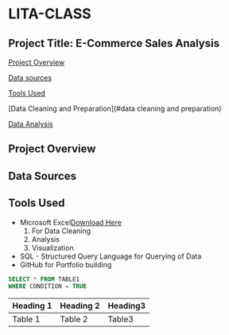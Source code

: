 # LITA-CLASS

## Project Title: E-Commerce Sales Analysis
[Project Overview](#project-overview)

[Data sources](#data-sources)

[Tools Used](#tools-used)

[Data Cleaning and Preparation](#data cleaning and preparation)

[Data Analysis](#data-analysis)

## Project Overview

## Data Sources

## Tools Used
- Microsoft Excel[Download Here](http//.microsoft.com)
  1. For Data Cleaning
  2. Analysis
  3. Visualization
- SQL - Structured Query Language for Querying of Data
- GitHub for Portfolio building

```SQL
SELECT * FROM TABLE1
WHERE CONDITION = TRUE
```
|Heading 1|Heading 2|Heading3|
|---------|---------|--------|
|Table 1| Table 2| Table3|
